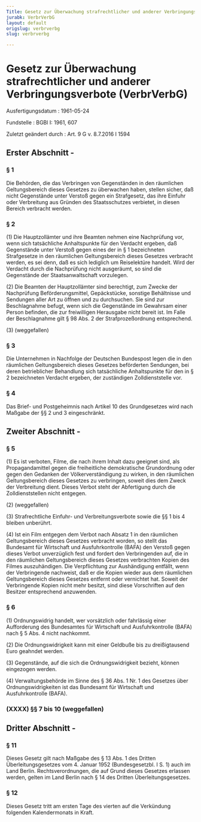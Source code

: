```yaml
---
Title: Gesetz zur Überwachung strafrechtlicher und anderer Verbringungsverbote
jurabk: VerbrVerbG
layout: default
origslug: verbrverbg
slug: verbrverbg

---
```


# Gesetz zur Überwachung strafrechtlicher und anderer Verbringungsverbote (VerbrVerbG)

Ausfertigungsdatum
:   1961-05-24

Fundstelle
:   BGBl I: 1961, 607

Zuletzt geändert durch
:   Art. 9 G v. 8.7.2016 I 1594


## Erster Abschnitt - 



### § 1

Die Behörden, die das Verbringen von Gegenständen in den räumlichen Geltungsbereich dieses Gesetzes zu überwachen haben, stellen sicher, daß nicht Gegenstände unter Verstoß gegen ein Strafgesetz, das ihre Einfuhr oder Verbreitung aus Gründen des Staatsschutzes verbietet, in diesen Bereich verbracht werden.


### § 2

(1) Die Hauptzollämter und ihre Beamten nehmen eine Nachprüfung vor, wenn sich tatsächliche Anhaltspunkte für den Verdacht ergeben, daß Gegenstände unter Verstoß gegen eines der in § 1 bezeichneten Strafgesetze in den räumlichen Geltungsbereich dieses Gesetzes verbracht werden, es sei denn, daß es sich lediglich um Reiselektüre handelt. Wird der Verdacht durch die Nachprüfung nicht ausgeräumt, so sind die Gegenstände der Staatsanwaltschaft vorzulegen.

(2) Die Beamten der Hauptzollämter sind berechtigt, zum Zwecke der Nachprüfung Beförderungsmittel, Gepäckstücke, sonstige Behältnisse und Sendungen aller Art zu öffnen und zu durchsuchen. Sie sind zur Beschlagnahme befugt, wenn sich die Gegenstände im Gewahrsam einer Person befinden, die zur freiwilligen Herausgabe nicht bereit ist. Im Falle der Beschlagnahme gilt § 98 Abs. 2 der Strafprozeßordnung entsprechend.

(3) (weggefallen)


### § 3

Die Unternehmen in Nachfolge der Deutschen Bundespost legen die in den räumlichen Geltungsbereich dieses Gesetzes beförderten Sendungen, bei deren betrieblicher Behandlung sich tatsächliche Anhaltspunkte für den in § 2 bezeichneten Verdacht ergeben, der zuständigen Zolldienststelle vor.


### § 4

Das Brief- und Postgeheimnis nach Artikel 10 des Grundgesetzes wird nach Maßgabe der §§ 2 und 3 eingeschränkt.


## Zweiter Abschnitt - 



### § 5

(1) Es ist verboten, Filme, die nach ihrem Inhalt dazu geeignet sind, als Propagandamittel gegen die freiheitliche demokratische Grundordnung oder gegen den Gedanken der Völkerverständigung zu wirken, in den räumlichen Geltungsbereich dieses Gesetzes zu verbringen, soweit dies dem Zweck der Verbreitung dient. Dieses Verbot steht der Abfertigung durch die Zolldienststellen nicht entgegen.

(2) (weggefallen)

(3) Strafrechtliche Einfuhr- und Verbreitungsverbote sowie die §§ 1 bis 4 bleiben unberührt.

(4) Ist ein Film entgegen dem Verbot nach Absatz 1 in den räumlichen Geltungsbereich dieses Gesetzes verbracht worden, so stellt das Bundesamt für Wirtschaft und Ausfuhrkontrolle (BAFA) den Verstoß gegen dieses Verbot unverzüglich fest und fordert den Verbringenden auf, die in den räumlichen Geltungsbereich dieses Gesetzes verbrachten Kopien des Filmes auszuhändigen. Die Verpflichtung zur Aushändigung entfällt, wenn der Verbringende nachweist, daß er die Kopien wieder aus dem räumlichen Geltungsbereich dieses Gesetzes entfernt oder vernichtet hat. Soweit der Verbringende Kopien nicht mehr besitzt, sind diese Vorschriften auf den Besitzer entsprechend anzuwenden.


### § 6

(1) Ordnungswidrig handelt, wer vorsätzlich oder fahrlässig einer Aufforderung des Bundesamtes für Wirtschaft und Ausfuhrkontrolle (BAFA) nach § 5 Abs. 4 nicht nachkommt.

(2) Die Ordnungswidrigkeit kann mit einer Geldbuße bis zu dreißigtausend Euro geahndet werden.

(3) Gegenstände, auf die sich die Ordnungswidrigkeit bezieht, können eingezogen werden.

(4) Verwaltungsbehörde im Sinne des § 36 Abs. 1 Nr. 1 des Gesetzes über Ordnungswidrigkeiten ist das Bundesamt für Wirtschaft und Ausfuhrkontrolle (BAFA).


### (XXXX) §§ 7 bis 10 (weggefallen)



## Dritter Abschnitt - 



### § 11

Dieses Gesetz gilt nach Maßgabe des § 13 Abs. 1 des Dritten Überleitungsgesetzes vom 4. Januar 1952 (Bundesgesetzbl. I S. 1) auch im Land Berlin. Rechtsverordnungen, die auf Grund dieses Gesetzes erlassen werden, gelten im Land Berlin nach § 14 des Dritten Überleitungsgesetzes.


### § 12

Dieses Gesetz tritt am ersten Tage des vierten auf die Verkündung folgenden Kalendermonats in Kraft.


